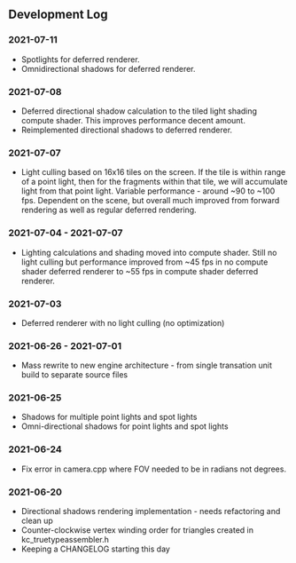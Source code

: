 ## Development Log

### 2021-07-11
- Spotlights for deferred renderer.
- Omnidirectional shadows for deferred renderer.

### 2021-07-08
- Deferred directional shadow calculation to the tiled light shading compute shader.
  This improves performance decent amount.
- Reimplemented directional shadows to deferred renderer.

### 2021-07-07
- Light culling based on 16x16 tiles on the screen. If the tile is within range of 
  a point light, then for the fragments within that tile, we will accumulate light 
  from that point light. Variable performance - around ~90 to ~100 fps. Dependent on
  the scene, but overall much improved from forward rendering as well as regular
  deferred rendering.

### 2021-07-04 - 2021-07-07
- Lighting calculations and shading moved into compute shader. Still no light culling
  but performance improved from ~45 fps in no compute shader deferred renderer to ~55 fps
  in compute shader deferred renderer.

### 2021-07-03
- Deferred renderer with no light culling (no optimization)

### 2021-06-26 - 2021-07-01
- Mass rewrite to new engine architecture - from single transation unit build to separate source files

### 2021-06-25
- Shadows for multiple point lights and spot lights
- Omni-directional shadows for point lights and spot lights

### 2021-06-24
- Fix error in camera.cpp where FOV needed to be in radians not degrees.

### 2021-06-20
- Directional shadows rendering implementation - needs refactoring and clean up
- Counter-clockwise vertex winding order for triangles created in kc_truetypeassembler.h
- Keeping a CHANGELOG starting this day